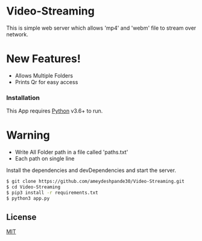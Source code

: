 # Video-Streaming

This is simple web server which allows 'mp4' and 'webm' file to stream over network.

# New Features!

  - Allows Multiple Folders
  - Prints Qr for easy access

### Installation

This App requires [Python](https://www.python.org/) v3.6+ to run.

# Warning
 - Write All Folder path in a file called 'paths.txt'
 - Each path on single line
 
Install the dependencies and devDependencies and start the server.

```sh
$ git clone https://github.com/ameydeshpande30/Video-Streaming.git
$ cd Video-Streaming
$ pip3 install -r requirements.txt
$ python3 app.py
```

License
----

[MIT](LICENSE)

